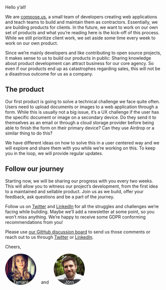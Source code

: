 Hello y’all!

We are [compose.us](https://compose.us/), a small team of developers creating web applications and teach teams to build and maintain them as contractors. Essentially, we are building products for clients. In the future, we want to work on our own set of products and what you’re reading here is the kick-off of this process. While we still prioritize client work, we set aside some time every week to work on our own product.

Since we’re mainly developers and like contributing to open source projects, it makes sense to us to build our products in public: Sharing knowledge about product development can attract business for our core agency. So even if our products end up as catastrophes regarding sales, this will not be a disastrous outcome for us as a company.

## The product
Our first product is going to solve a technical challenge we face quite often. Users need to upload documents or images to a web application through a form. While this is usually not a big issue, it’s a UX challenge if the user has the specific document or image on a secondary device. Do they send it to themselves as an email or through a cloud storage provider before being able to finish the form on their primary device? Can they use Airdrop or a similar thing to do this?

We have different ideas on how to solve this in a user centered way and we will explore and share them with you while we’re working on this. To keep you in the loop, we will provide regular updates.

## Follow our journey
Starting now, we will be sharing our progress with you every two weeks. This will allow you to witness our project’s development, from the first idea to a maintained and sellable product. Join us as we build, offer your feedback, ask questions and be a part of the journey. 

Follow us on [Twitter](https://twitter.com/compose_us) and [LinkedIn](https://www.linkedin.com/company/compose-us/) for all the struggles and challenges we’re facing while building. Maybe we’ll add a newsletter at some point, so you won’t miss anything. We’re happy to receive some GDPR conforming recommendations from you!

Please use [our GitHub discussion board](https://github.com/compose-us/build-in-public/discussions/1) to send us those comments or reach out to us through [Twitter](https://twitter.com/compose_us) or [LinkedIn](https://www.linkedin.com/company/compose-us/).

Cheers,

<div class="us">
<div>
    <a href="https://www.linkedin.com/in/tamara-bogantseva/"><img src="./tamara.jpg" width="100" height="100" alt="Tamara"></a>
    <span>Tamara</span>
</div>
 and
<div>
    <a href="https://www.linkedin.com/in/joern-bernhardt/"><img src="./joern.png" width="100" height="100" alt="Jörn"></a>
    <span>Jörn</span>
</div>
</div>

<style>
    .us {
        display: flex;
        align-items: flex-end;
        gap: 1rem;
    }
    .us div {
        display: grid;
        place-items: center;
        position: relative;
        border-radius: 50%;
        overflow: hidden;
    }
    .us a {
        display: block;
    }
    .us img {
        display: block;
    }
    .us span {
        position: absolute;
        bottom: 0;
        color: #fff;
        background: rgba(0,0,0,.7);
        padding: 0 50px;
    }
    .us a img {
        rotate: 0deg;
        transition: rotate 5000ms;
    }
    .us a:hover img {
        rotate: 360deg;
    }
</style>
